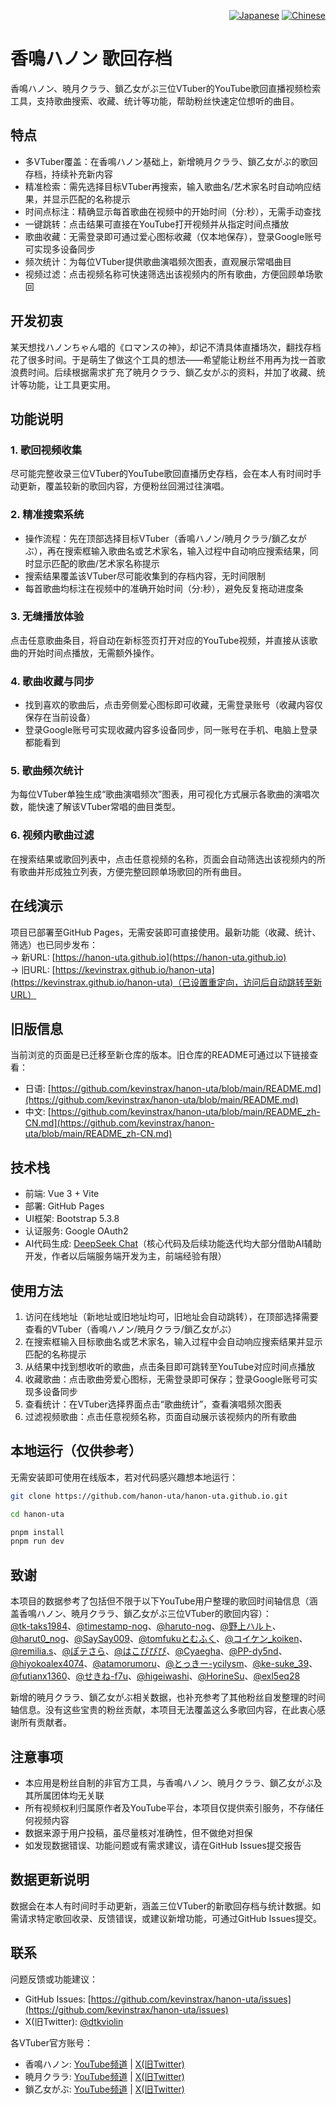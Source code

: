 <div align="right">
  <p>
    <a href="README.md"><img src="https://img.shields.io/badge/日本語-🇯🇵-red?style=flat-square" alt="Japanese"></a>
    <a href="README_zh-CN.md"><img src="https://img.shields.io/badge/简体中文-🇨🇳-brightgreen?style=flat-square" alt="Chinese"></a>
  </p>
</div>

# 香鳴ハノン 歌回存档

香鳴ハノン、暁月クララ、鎖乙女がぶ三位VTuber的YouTube歌回直播视频检索工具，支持歌曲搜索、收藏、统计等功能，帮助粉丝快速定位想听的曲目。


## 特点
- 多VTuber覆盖：在香鳴ハノン基础上，新增暁月クララ、鎖乙女がぶ的歌回存档，持续补充新内容
- 精准检索：需先选择目标VTuber再搜索，输入歌曲名/艺术家名时自动响应结果，并显示匹配的名称提示
- 时间点标注：精确显示每首歌曲在视频中的开始时间（分:秒），无需手动查找
- 一键跳转：点击结果可直接在YouTube打开视频并从指定时间点播放
- 歌曲收藏：无需登录即可通过爱心图标收藏（仅本地保存），登录Google账号可实现多设备同步
- 频次统计：为每位VTuber提供歌曲演唱频次图表，直观展示常唱曲目
- 视频过滤：点击视频名称可快速筛选出该视频内的所有歌曲，方便回顾单场歌回


## 开发初衷
某天想找ハノンちゃん唱的《ロマンスの神》，却记不清具体直播场次，翻找存档花了很多时间。于是萌生了做这个工具的想法——希望能让粉丝不用再为找一首歌浪费时间。后续根据需求扩充了暁月クララ、鎖乙女がぶ的资料，并加了收藏、统计等功能，让工具更实用。


## 功能说明
### 1. 歌回视频收集
尽可能完整收录三位VTuber的YouTube歌回直播历史存档，会在本人有时间时手动更新，覆盖较新的歌回内容，方便粉丝回溯过往演唱。

### 2. 精准搜索系统
- 操作流程：先在顶部选择目标VTuber（香鳴ハノン/暁月クララ/鎖乙女がぶ），再在搜索框输入歌曲名或艺术家名，输入过程中自动响应搜索结果，同时显示匹配的歌曲/艺术家名称提示
- 搜索结果覆盖该VTuber尽可能收集到的存档内容，无时间限制
- 每首歌曲均标注在视频中的准确开始时间（分:秒），避免反复拖动进度条

### 3. 无缝播放体验
点击任意歌曲条目，将自动在新标签页打开对应的YouTube视频，并直接从该歌曲的开始时间点播放，无需额外操作。

### 4. 歌曲收藏与同步
- 找到喜欢的歌曲后，点击旁侧爱心图标即可收藏，无需登录账号（收藏内容仅保存在当前设备）
- 登录Google账号可实现收藏内容多设备同步，同一账号在手机、电脑上登录都能看到

### 5. 歌曲频次统计
为每位VTuber单独生成“歌曲演唱频次”图表，用可视化方式展示各歌曲的演唱次数，能快速了解该VTuber常唱的曲目类型。

### 6. 视频内歌曲过滤
在搜索结果或歌回列表中，点击任意视频的名称，页面会自动筛选出该视频内的所有歌曲并形成独立列表，方便完整回顾单场歌回的所有曲目。


## 在线演示

项目已部署至GitHub Pages，无需安装即可直接使用。最新功能（收藏、统计、筛选）也已同步发布：  
→ 新URL: [https://hanon-uta.github.io](https://hanon-uta.github.io)  
→ 旧URL: [https://kevinstrax.github.io/hanon-uta](https://kevinstrax.github.io/hanon-uta)（已设置重定向，访问后自动跳转至新URL）

## 旧版信息

当前浏览的页面是已迁移至新仓库的版本。旧仓库的README可通过以下链接查看：
- 日语: [https://github.com/kevinstrax/hanon-uta/blob/main/README.md](https://github.com/kevinstrax/hanon-uta/blob/main/README.md)
- 中文: [https://github.com/kevinstrax/hanon-uta/blob/main/README_zh-CN.md](https://github.com/kevinstrax/hanon-uta/blob/main/README_zh-CN.md)


## 技术栈
- 前端: Vue 3 + Vite
- 部署: GitHub Pages
- UI框架: Bootstrap 5.3.8
- 认证服务: Google OAuth2
- AI代码生成: [DeepSeek Chat](https://www.deepseek.com)（核心代码及后续功能迭代均大部分借助AI辅助开发，作者以后端服务端开发为主，前端经验有限）


## 使用方法
1. 访问在线地址（新地址或旧地址均可，旧地址会自动跳转），在顶部选择需要查看的VTuber（香鳴ハノン/暁月クララ/鎖乙女がぶ）
2. 在搜索框输入目标歌曲名或艺术家名，输入过程中会自动响应搜索结果并显示匹配的名称提示
3. 从结果中找到想收听的歌曲，点击条目即可跳转至YouTube对应时间点播放
4. 收藏歌曲：点击歌曲旁爱心图标，无需登录即可保存；登录Google账号可实现多设备同步
5. 查看统计：在VTuber选择界面点击“歌曲统计”，查看演唱频次图表
6. 过滤视频歌曲：点击任意视频名称，页面自动展示该视频内的所有歌曲


## 本地运行（仅供参考）
无需安装即可使用在线版本，若对代码感兴趣想本地运行：
```bash
git clone https://github.com/hanon-uta/hanon-uta.github.io.git

cd hanon-uta

pnpm install
pnpm run dev
```

## 致谢
本项目的数据参考了包括但不限于以下YouTube用户整理的歌回时间轴信息（涵盖香鳴ハノン、暁月クララ、鎖乙女がぶ三位VTuber的歌回内容）：  
[@tk-taks1984](https://www.youtube.com/@tk-taks1984)、[@timestamp-nog](https://www.youtube.com/@timestamp-nog)、[@haruto-nog](https://www.youtube.com/@haruto-nog)、[@野上ハルト](https://www.youtube.com/@野上ハルト)、[@harut0_nog](https://www.youtube.com/@harut0_nog)、[@SaySay009](https://www.youtube.com/@SaySay009)、[@tomfukuとむふく](https://www.youtube.com/@tomfukutomofuku)、[@コイケン_koiken](https://www.youtube.com/@koiken_koiken)、[@remilia.s](https://www.youtube.com/@remilia.s)、[@ぽテさら](https://www.youtube.com/@potesara)、[@はこぴぴぴ](https://www.youtube.com/@hakopipipi)、[@Cyaegha](https://www.youtube.com/@Cyaegha)、[@PP-dy5nd](https://www.youtube.com/@PP-dy5nd)、[@hiyokoalex4074](https://www.youtube.com/@hiyokoalex4074)、[@atamorumoru](https://www.youtube.com/@atamorumoru)、[@とっきー-ycilysm](https://www.youtube.com/@tokki-ycilysm)、[@ke-suke_39](https://www.youtube.com/@ke-suke_39)、[@futianx1360](https://www.youtube.com/@futianx1360)、[@せきね-f7u](https://www.youtube.com/@sekine-f7u)、[@higeiwashi](https://www.youtube.com/@higeiwashi)、[@HorineSu](https://www.youtube.com/@HorineSu)、[@exl5eq28](https://www.youtube.com/@exl5eq28)

新增的暁月クララ、鎖乙女がぶ相关数据，也补充参考了其他粉丝自发整理的时间轴信息。没有这些宝贵的粉丝贡献，本项目无法覆盖这么多歌回内容，在此衷心感谢所有贡献者。


## 注意事项
- 本应用是粉丝自制的非官方工具，与香鳴ハノン、暁月クララ、鎖乙女がぶ及其所属团体均无关联
- 所有视频权利归属原作者及YouTube平台，本项目仅提供索引服务，不存储任何视频内容
- 数据来源于用户投稿，虽尽量核对准确性，但不做绝对担保
- 如发现数据错误、功能问题或有需求建议，请在GitHub Issues提交报告


## 数据更新说明
数据会在本人有时间时手动更新，涵盖三位VTuber的新歌回存档与统计数据。如需请求特定歌回收录、反馈错误，或建议新增功能，可通过GitHub Issues提交。


## 联系
问题反馈或功能建议：
- GitHub Issues: [https://github.com/kevinstrax/hanon-uta/issues](https://github.com/kevinstrax/hanon-uta/issues)
- X(旧Twitter): [@dtkviolin](https://x.com/dtkviolin)

各VTuber官方账号：
- 香鳴ハノン: [YouTube频道](https://www.youtube.com/@kanaruhanon) | [X(旧Twitter)](https://x.com/kanaruhanon)
- 暁月クララ: [YouTube频道](https://www.youtube.com/@akatsukiclara) | [X(旧Twitter)](https://x.com/akatsukiclara)
- 鎖乙女がぶ: [YouTube频道](https://www.youtube.com/@saotomegabu) | [X(旧Twitter)](https://x.com/saotomegabu)